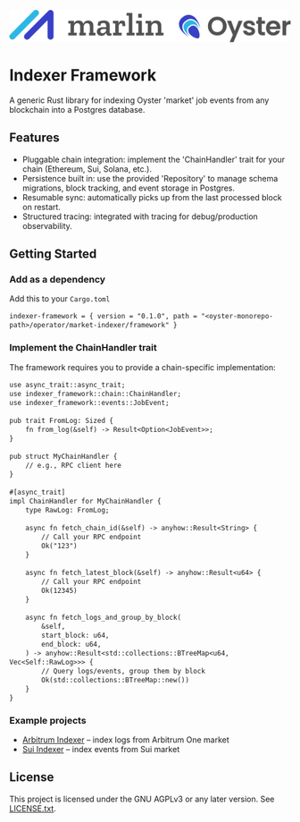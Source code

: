 ![Marlin Oyster Logo](./logo.svg)

# Indexer Framework

A generic Rust library for indexing Oyster 'market' job events from any blockchain into a Postgres database.

## Features

- Pluggable chain integration: implement the 'ChainHandler' trait for your chain (Ethereum, Sui, Solana, etc.).
- Persistence built in: use the provided 'Repository' to manage schema migrations, block tracking, and event storage in Postgres.
- Resumable sync: automatically picks up from the last processed block on restart.
- Structured tracing: integrated with tracing for debug/production observability.

## Getting Started

### Add as a dependency

Add this to your `Cargo.toml`

```
indexer-framework = { version = "0.1.0", path = "<oyster-monorepo-path>/operator/market-indexer/framework" }
```

### Implement the ChainHandler trait

The framework requires you to provide a chain-specific implementation:

```
use async_trait::async_trait;
use indexer_framework::chain::ChainHandler;
use indexer_framework::events::JobEvent;

pub trait FromLog: Sized {
    fn from_log(&self) -> Result<Option<JobEvent>>;
}

pub struct MyChainHandler {
    // e.g., RPC client here
}

#[async_trait]
impl ChainHandler for MyChainHandler {
    type RawLog: FromLog;
    
    async fn fetch_chain_id(&self) -> anyhow::Result<String> {
        // Call your RPC endpoint
        Ok("123")
    }

    async fn fetch_latest_block(&self) -> anyhow::Result<u64> {
        // Call your RPC endpoint
        Ok(12345)
    }

    async fn fetch_logs_and_group_by_block(
        &self,
        start_block: u64,
        end_block: u64,
    ) -> anyhow::Result<std::collections::BTreeMap<u64, Vec<Self::RawLog>>> {
        // Query logs/events, group them by block
        Ok(std::collections::BTreeMap::new())
    }
}
```

### Example projects

- [Arbitrum Indexer](../arb) – index logs from Arbitrum One market
- [Sui Indexer](../sui) – index events from Sui market

## License

This project is licensed under the GNU AGPLv3 or any later version. See [LICENSE.txt](./LICENSE.txt).
